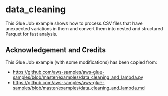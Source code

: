 # data_cleaning

This Glue Job example shows how to process CSV files that have unexpected variations in them and convert them into nested and structured Parquet for fast analysis.

## Acknowledgement and Credits

This Glue Job example (with some modifications) has been copied from:

- https://github.com/aws-samples/aws-glue-samples/blob/master/examples/data_cleaning_and_lambda.py
- https://github.com/aws-samples/aws-glue-samples/blob/master/examples/data_cleaning_and_lambda.md
